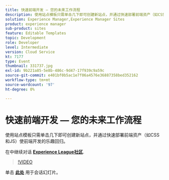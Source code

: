 ```yaml
---
title: 快速前端开发 — 您的未来工作流程
description: 使用站点模板只需单击几下即可创建新站点，并通过快速部署前端资产（如CSS和JS）使前端开发的乐趣回归。 此会话作为Adobe Developers Live内容事件的一部分提供。
solution: Experience Manager,Experience Manager Sites
product: experience manager
sub-product: sites
feature: Editable Templates
topic: Development
role: Developer
level: Intermediate
version: Cloud Service
kt: 7177
type: Event
thumbnail: 331737.jpg
exl-id: 9b221a85-5e8b-486c-9d47-17f939c9a59c
source-git-commit: e401bf0b5ac1e7f06a4576e36887358bed352162
workflow-type: tm+mt
source-wordcount: '97'
ht-degree: 0%

---
```


# 快速前端开发 — 您的未来工作流程

使用站点模板只需单击几下即可创建新站点，并通过快速部署前端资产（如CSS和JS）使前端开发的乐趣回归。

在中继续对话 **[Experience League社区](https://adobe.ly/36Yd3v6)**.

>[!VIDEO](https://video.tv.adobe.com/v/331737/?quality=12&learn=on&hidetitle=true)

单击 **[此处](/help/adobe-developers-live/assets/rapid-frontend-devlopment.pdf)** 用于会话幻灯片。
